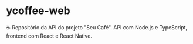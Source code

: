 # ycoffee-web
:coffee: Repositório da API do projeto "Seu Café". API com Node.js e TypeScript, frontend com React e React Native.
